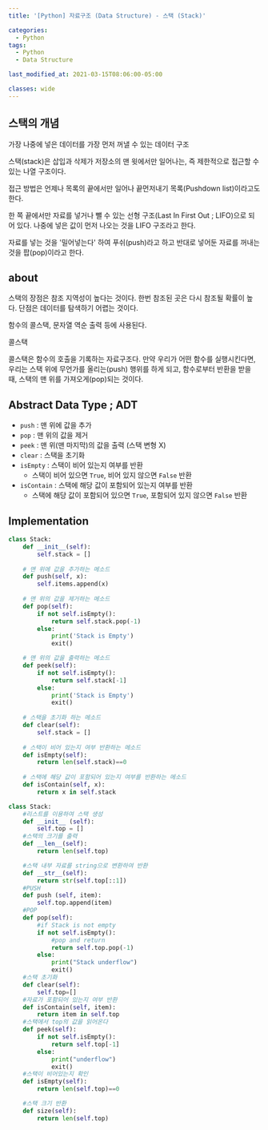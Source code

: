 ```yaml
---
title: '[Python] 자료구조 (Data Structure) - 스택 (Stack)'

categories:
  - Python
tags:
  - Python
  - Data Structure

last_modified_at: 2021-03-15T08:06:00-05:00

classes: wide
---
```


## 스택의 개념

가장 나중에 넣은 데이터를 가장 먼저 꺼낼 수 있는 데이터 구조

스택(stack)은 삽입과 삭제가 저장소의 맨 윗에서만 일어나는, 즉 제한적으로 접근할 수 있는 나열 구조이다.

접근 방법은 언제나 목록의 끝에서만 일어나 끝먼저내기 목록(Pushdown list)이라고도 한다.

한 쪽 끝에서만 자료를 넣거나 뺄 수 있는 선형 구조(Last In First Out ; LIFO)으로 되어 있다. 나중에 넣은 값이 먼저 나오는 것을 LIFO 구조라고 한다.

자료를 넣는 것을 '밀어넣는다' 하여 푸쉬(push)라고 하고 반대로 넣어둔 자료를 꺼내는 것을 팝(pop)이라고 한다.

## about

스택의 장점은 참조 지역성이 높다는 것이다. 한번 참조된 곳은 다시 참조될 확률이 높다. 단점은 데이터를 탐색하기 어렵는 것이다.

함수의 콜스택, 문자열 역순 출력 등에 사용된다.

콜스택

콜스택은 함수의 호출을 기록하는 자료구조다. 만약 우리가 어떤 함수를 실행시킨다면, 우리는 스택 위에 무언가를 올리는(push) 행위를 하게 되고, 함수로부터 반환을 받을 때, 스택의 맨 위를 가져오게(pop)되는 것이다.

## Abstract Data Type ; ADT

- `push` : 맨 위에 값을 추가
- `pop` : 맨 위의 값을 제거
- `peek` : 맨 위(맨 마지막)의 값을 출력 (스택 변형 X)
- `clear` : 스택을 초기화
- `isEmpty` : 스택이 비어 있는지 여부를 반환
    - 스택이 비어 있으면 `True`, 비어 있지 않으면 `False` 반환
- `isContain` : 스택에 해당 값이 포함되어 있는지 여부를 반환
    - 스택에 해당 값이 포함되어 있으면 `True`, 포함되어 있지 않으면 `False` 반환

## Implementation

```python
class Stack:
    def __init__(self):
        self.stack = []
    
    # 맨 위에 값을 추가하는 메소드
    def push(self, x):
        self.items.append(x)
    
    # 맨 위의 값을 제거하는 메소드
    def pop(self):
        if not self.isEmpty():
            return self.stack.pop(-1)
        else:
            print('Stack is Empty')
            exit()

    # 맨 위의 값을 출력하는 메소드
    def peek(self):
        if not self.isEmpty():
            return self.stack[-1]
        else:
            print('Stack is Empty')
            exit()
    
    # 스택을 초기화 하는 메소드
    def clear(self):
        self.stack = []
    
    # 스택이 비어 있는지 여부 반환하는 메소드
    def isEmpty(self):
        return len(self.stack)==0
    
    # 스택에 해당 값이 포함되어 있는지 여부를 반환하는 메소드
    def isContain(self, x):
        return x in self.stack
```

```python
class Stack:
    #리스트를 이용하여 스택 생성
    def __init__ (self):
        self.top = []
    #스택의 크기를 출력
    def __len__(self):
        return len(self.top)

    #스택 내부 자료를 string으로 변환하여 반환
    def __str__(self):
        return str(self.top[::1])
    #PUSH
    def push (self, item):
        self.top.append(item)
    #POP
    def pop(self):
        #if Stack is not empty
        if not self.isEmpty():
            #pop and return 
            return self.top.pop(-1)
        else:
            print("Stack underflow")
            exit()
    #스택 초기화
    def clear(self):
        self.top=[]
    #자료가 포함되어 있는지 여부 반환
    def isContain(self, item):
        return item in self.top
    #스택에서 top의 값을 읽어온다
    def peek(self):
        if not self.isEmpty():
            return self.top[-1]
        else:
            print("underflow")
            exit()
    #스택이 비어있는지 확인
    def isEmpty(self):
        return len(self.top)==0

    #스택 크기 반환
    def size(self):
        return len(self.top)
```


